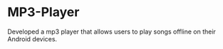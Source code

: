 # MP3-Player
Developed a mp3 player that allows users to play songs offline on their Android devices.
